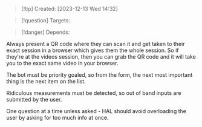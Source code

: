 
>[!tip] Created: [2023-12-13 Wed 14:32]

>[!question] Targets: 

>[!danger] Depends: 

Always present a QR code where they can scan it and get taken to their exact session in a browser which gives them the whole session.  So if they're at the videos session, then you can grab the QR code and it will take you to the exact same video in your browser.

The bot must be priority goaled, so from the form, the next most important thing is the next item on the list.

Ridiculous measurements must be detected, so out of band inputs are submitted by the user.

One question at a time unless asked - HAL should avoid overloading the user by asking for too much info at once.